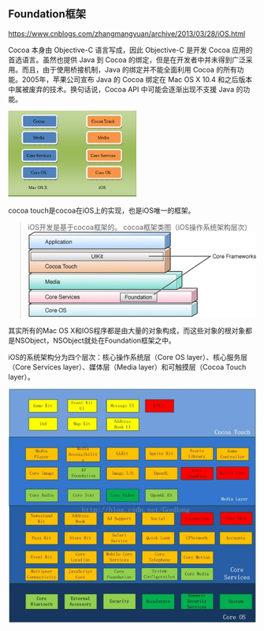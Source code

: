 ## Foundation框架

https://www.cnblogs.com/zhangmangyuan/archive/2013/03/28/iOS.html

Cocoa 本身由 Objective-C 语言写成，因此 Objective-C 是开发 Cocoa 应用的首选语言。虽然也提供 Java 到 Cocoa 的绑定，但是在开发者中并未得到广泛采用。而且，由于使用桥接机制，Java 的绑定并不能全面利用 Cocoa 的所有功能。2005年，苹果公司宣布 Java 的 Cocoa 绑定在 Mac OS X 10.4 和之后版本中属被废弃的技术。换句话说，Cocoa API 中可能会逐渐出现不支援 Java 的功能。

![](/assets/28144832-1def7246ec6c4b57981f0cfc16e3bea4.jpg)

cocoa touch是cocoa在iOS上的实现，也是iOS唯一的框架。

>iOS开发是基于cocoa框架的。
cocoa框架类图（iOS操作系统架构层次）
![](/assets/20151205105717540.jpg)

其实所有的Mac OS X和IOS程序都是由大量的对象构成，而这些对象的根对象都是NSObject，NSObject就处在Foundation框架之中。

iOS的系统架构分为四个层次：核心操作系统层（Core OS layer）、核心服务层（Core Services layer）、媒体层（Media layer）和可触摸层（Cocoa Touch layer）。

![](/assets/21_164303_f666f092a85420a.png)